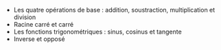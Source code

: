 - Les quatre opérations de base : addition, soustraction, multiplication et division
- Racine carré et carré
- Les fonctions trigonométriques : sinus, cosinus et tangente
- Inverse et opposé

